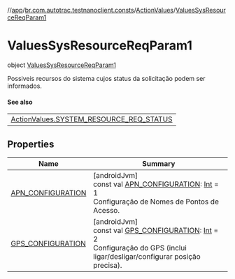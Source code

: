//[app](../../../../index.md)/[br.com.autotrac.testnanoclient.consts](../../index.md)/[ActionValues](../index.md)/[ValuesSysResourceReqParam1](index.md)

# ValuesSysResourceReqParam1

object [ValuesSysResourceReqParam1](index.md)

Possiveis recursos do sistema cujos status da solicitação podem ser informados.

#### See also

| |
|---|
| [ActionValues.SYSTEM_RESOURCE_REQ_STATUS](../-s-y-s-t-e-m_-r-e-s-o-u-r-c-e_-r-e-q_-s-t-a-t-u-s.md) |

## Properties

| Name | Summary |
|---|---|
| [APN_CONFIGURATION](-a-p-n_-c-o-n-f-i-g-u-r-a-t-i-o-n.md) | [androidJvm]<br>const val [APN_CONFIGURATION](-a-p-n_-c-o-n-f-i-g-u-r-a-t-i-o-n.md): [Int](https://kotlinlang.org/api/latest/jvm/stdlib/kotlin/-int/index.html) = 1<br>Configuração de Nomes de Pontos de Acesso. |
| [GPS_CONFIGURATION](-g-p-s_-c-o-n-f-i-g-u-r-a-t-i-o-n.md) | [androidJvm]<br>const val [GPS_CONFIGURATION](-g-p-s_-c-o-n-f-i-g-u-r-a-t-i-o-n.md): [Int](https://kotlinlang.org/api/latest/jvm/stdlib/kotlin/-int/index.html) = 2<br>Configuração do GPS (inclui ligar/desligar/configurar posição precisa). |
